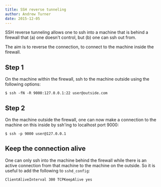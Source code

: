 ```yaml
---
title: SSH reverse tunneling
author: Andrew Turner
date: 2015-12-05
---
```



SSH reverse tunneling allows one to ssh into a machine that is behind a firewall
that (a) one doesn't control, but (b) one can ssh out from.

The aim is to reverse the connection, to connect to the machine inside the
firewall.

## Step 1

On the machine within the firewall, ssh to the machine outside using the
following options:

    $ ssh -fN -R 9000:127.0.0.1:22 user@outside.com

## Step 2

On the machine outside the firewall, one can now make a connection to the
machine on this inside by ssh'ing to localhost port 9000:

    $ ssh -p 9000 user@127.0.0.1


## Keep the connection alive

One can only ssh into the machine behind the firewall while there is an active
connection from that machine to the machine on the outside. So it is useful to
add the following to `sshd_config`:

    ClientAliveInterval 300 TCPKeepAlive yes

